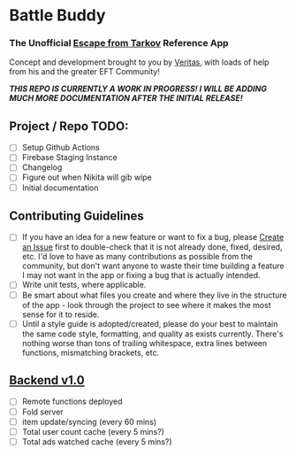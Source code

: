 #  Battle Buddy
### The Unofficial [Escape from Tarkov](http://www.escapefromtarkov.com) Reference App

Concept and development brought to you by [Veritas](http://www.twitch.tv/veritas), with loads of help from his and the greater EFT Community!

***THIS REPO IS CURRENTLY A WORK IN PROGRESS! I WILL BE ADDING MUCH MORE DOCUMENTATION AFTER THE INITIAL RELEASE!***

## Project / Repo TODO:

- [ ] Setup Github Actions
- [ ] Firebase Staging Instance
- [ ] Changelog
- [ ] Figure out when Nikita will gib wipe
- [ ] Initial documentation

## Contributing Guidelines

- [ ] If you have an idea for a new feature or want to fix a bug, please [Create an Issue](https://github.com/VeritasDev/BattleBuddy/issues) first to double-check that it is not already done, fixed, desired, etc. I'd love to have as many contributions as possible from the community, but don't want anyone to waste their time building a feature I may not want in the app or fixing a bug that is actually intended.
- [ ] Write unit tests, where applicable.
- [ ] Be smart about what files you create and where they live in the structure of the app - look through the project to see where it makes the most sense for it to reside.
- [ ] Until a style guide is adopted/created, please do your best to maintain the same code style, formatting, and quality as exists currently. There's nothing worse than tons of trailing whitespace, extra lines between functions, mismatching brackets, etc.  

## <u>Backend v1.0</u>

- [ ] Remote functions deployed
- [ ] Fold server
- [ ] item update/syncing (every 60 mins)
- [ ] Total user count cache (every 5 mins?)
- [ ] Total ads watched cache (every 5 mins?)
